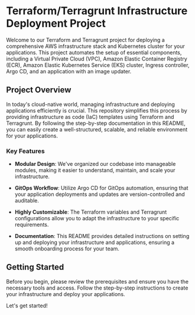 # Terraform/Terragrunt Infrastructure Deployment Project

Welcome to our Terraform and Terragrunt project for deploying a comprehensive AWS infrastructure stack and Kubernetes cluster for your applications. This project automates the setup of essential components, including a Virtual Private Cloud (VPC), Amazon Elastic Container Registry (ECR), Amazon Elastic Kubernetes Service (EKS) cluster, Ingress controller, Argo CD, and an application with an image updater.

## Project Overview

In today's cloud-native world, managing infrastructure and deploying applications efficiently is crucial. This repository simplifies this process by providing infrastructure as code (IaC) templates using Terraform and Terragrunt. By following the step-by-step documentation in this README, you can easily create a well-structured, scalable, and reliable environment for your applications.

### Key Features

- **Modular Design**: We've organized our codebase into manageable modules, making it easier to understand, maintain, and scale your infrastructure.

- **GitOps Workflow**: Utilize Argo CD for GitOps automation, ensuring that your application deployments and updates are version-controlled and auditable.

- **Highly Customizable**: The Terraform variables and Terragrunt configurations allow you to adapt the infrastructure to your specific requirements.

- **Documentation**: This README provides detailed instructions on setting up and deploying your infrastructure and applications, ensuring a smooth onboarding process for your team.

## Getting Started

Before you begin, please review the prerequisites and ensure you have the necessary tools and access. Follow the step-by-step instructions to create your infrastructure and deploy your applications.

Let's get started!

